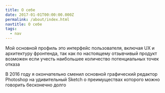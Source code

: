 ```yaml
---
title: О себе
date: 2017-01-01T00:00:00.000Z
permalink: /about/index.html
navtitle: О себе
tags:
  - nav
---
```

Мой основной профиль это интерфейс пользователя, включая UX и архитектуру  фронтенда, так как по настоящему отзывчивый продукт возможен если учесть наибольшее количество потенциальных точек отказа

В 2016 году я окончательно сменил основной графический редактор Photoshop на удивительный Sketch о преимуществах которого можно говорить бесконечно долго
